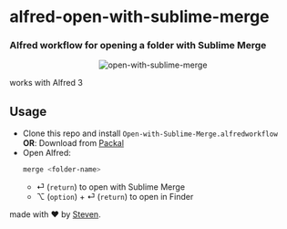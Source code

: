 # alfred-open-with-sublime-merge
### Alfred workflow for opening a folder with Sublime Merge

<p align="center">
<img alt="open-with-sublime-merge" src="https://gfycat.com/colorfulimpracticalcanary.gif"/>
</p>

works with Alfred 3

## Usage
- Clone this repo and install `Open-with-Sublime-Merge.alfredworkflow`  
**OR**: Download from [Packal](http://www.packal.org/workflow/open-with-sublime-merge)
- Open Alfred:
  ```bash
  merge <folder-name>
  ```
  - &#x23ce; (`return`) to open with Sublime Merge
  - &#x2325; (`option`) + &#x23ce; (`return`) to open in Finder 

made with &#x2764; by [Steven](https://github.com/iamstevendao).
